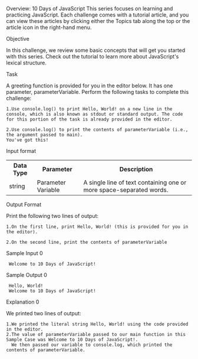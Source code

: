 Overview: 10 Days of JavaScript
This series focuses on learning and practicing JavaScript. Each challenge comes with a tutorial article, and you can view these articles by clicking either the Topics tab along the top or the article icon in the right-hand menu.

Objective

In this challenge, we review some basic concepts that will get you started with this series. Check out the tutorial to learn more about JavaScript's lexical structure.

Task

A greeting function is provided for you in the editor below. It has one parameter, parameterVariable. Perform the following tasks to complete this challenge:

    1.Use console.log() to print Hello, World! on a new line in the console, which is also known as stdout or standard output. The code for this portion of the task is already provided in the editor.

    2.Use console.log() to print the contents of parameterVariable (i.e., the argument passed to main).
    You've got this!
 
Input format
<table>
  <tr>
    <th>Data Type</th>
    <th>Parameter</th>
    <th>Description</th>
  </tr>
  <tr>
    <td>string</td>
    <td>Parameter Variable</td>
    <td>A single line of text containing one or more space-separated words.</td>
  </tr>
<table/>
  
Output Format

Print the following two lines of output:

    1.On the first line, print Hello, World! (this is provided for you in the editor).
  
    2.On the second line, print the contents of parameterVariable
  
Sample Input 0

     Welcome to 10 Days of JavaScript!
  
Sample Output 0

     Hello, World!
     Welcome to 10 Days of JavaScript!

Explanation 0

We printed two lines of output:
  
    1.We printed the literal string Hello, World! using the code provided in the editor.
    2.The value of parameterVariable passed to our main function in this Sample Case was Welcome to 10 Days of JavaScript!.
      We then passed our variable to console.log, which printed the contents of parameterVariable.
  
  
  
  
  
  
